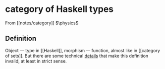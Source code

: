 # category of Haskell types
From [[notes/category]]
$\physics$
## Definition
Object — type in [[Haskell]], morphism — function, almost like in [[category of sets]]. But there are some technical [details](https://math.andrej.com/2016/08/06/hask-is-not-a-category/) that make this definition invalid, at least in strict sense.